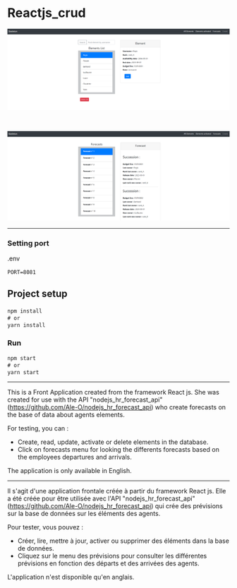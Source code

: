 # Reactjs_crud

![Alt text](/public/elements_page_screenshot.png?raw=true "Elements_page")

<br />

![Alt text](/public/forecasts_page_screenshot.png?raw=true "Forecasts_page")

<hr />

### Setting port
.env
```
PORT=8081
```

## Project setup

```
npm install
# or
yarn install
```

### Run

```
npm start
# or
yarn start
```

<hr />

This is a Front Application created from the framework React js.
She was created for use with the API "nodejs_hr_forecast_api" (https://github.com/Ale-O/nodejs_hr_forecast_api) who create forecasts on the base of data about agents elements.

For testing, you can :
-	Create, read, update, activate or delete elements in the database.
-	Click on forecasts menu for looking the differents forecasts based on the employees departures and arrivals.

The application is only available in English.

<hr />

Il s'agit d'une application frontale créée à partir du framework React js.
Elle a été créée pour être utilisée avec l'API "nodejs_hr_forecast_api" (https://github.com/Ale-O/nodejs_hr_forecast_api) qui crée des prévisions sur la base de données sur les éléments des agents.

Pour tester, vous pouvez :
- Créer, lire, mettre à jour, activer ou supprimer des éléments dans la base de données.
- Cliquez sur le menu des prévisions pour consulter les différentes prévisions en fonction des départs et des arrivées des agents.

L'application n'est disponible qu'en anglais.
